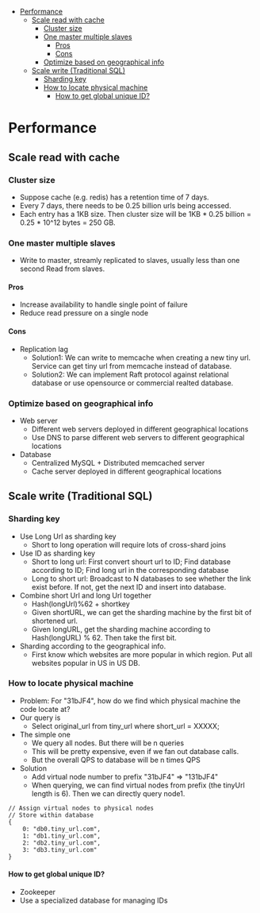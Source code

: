 - [Performance](#performance)
  - [Scale read with cache](#scale-read-with-cache)
    - [Cluster size](#cluster-size)
    - [One master multiple slaves](#one-master-multiple-slaves)
      - [Pros](#pros)
      - [Cons](#cons)
    - [Optimize based on geographical info](#optimize-based-on-geographical-info)
  - [Scale write (Traditional SQL)](#scale-write-traditional-sql)
    - [Sharding key](#sharding-key)
    - [How to locate physical machine](#how-to-locate-physical-machine)
      - [How to get global unique ID?](#how-to-get-global-unique-id)


# Performance

## Scale read with cache

### Cluster size
* Suppose cache (e.g. redis) has a retention time of 7 days. 
* Every 7 days, there needs to be 0.25 billion urls being accessed.
* Each entry has a 1KB size. Then cluster size will be 1KB * 0.25 billion = 0.25 * 10^12 bytes = 250 GB.

### One master multiple slaves
* Write to master, streamly replicated to slaves, usually less than one second Read from slaves.

#### Pros
* Increase availability to handle single point of failure
* Reduce read pressure on a single node

#### Cons
* Replication lag
  * Solution1: We can write to memcache when creating a new tiny url. Service can get tiny url from memcache instead of database. 
  * Solution2: We can implement Raft protocol against relational database or use opensource or commercial realted database. 

### Optimize based on geographical info

* Web server
  * Different web servers deployed in different geographical locations
  * Use DNS to parse different web servers to different geographical locations
* Database 
  * Centralized MySQL + Distributed memcached server
  * Cache server deployed in different geographical locations

## Scale write (Traditional SQL)
### Sharding key
  * Use Long Url as sharding key
    * Short to long operation will require lots of cross-shard joins
  * Use ID as sharding key
    * Short to long url: First convert shourt url to ID; Find database according to ID; Find long url in the corresponding database
    * Long to short url: Broadcast to N databases to see whether the link exist before. If not, get the next ID and insert into database. 
  * Combine short Url and long Url together
    * Hash\(longUrl\)%62 + shortkey
    * Given shortURL, we can get the sharding machine by the first bit of shortened url.
    * Given longURL, get the sharding machine according to Hash\(longURL\) % 62. Then take the first bit.
  * Sharding according to the geographical info. 
    * First know which websites are more popular in which region. Put all websites popular in US in US DB.

### How to locate physical machine

* Problem: For "31bJF4", how do we find which physical machine the code locate at? 
* Our query is 
  * Select original\_url from tiny\_url where short\_url = XXXXX;
* The simple one
  * We query all nodes. But there will be n queries
  * This will be pretty expensive, even if we fan out database calls. 
  * But the overall QPS to database will be n times QPS 
* Solution
  * Add virtual node number to prefix "31bJF4" =&gt; "131bJF4"
  * When querying, we can find virtual nodes from prefix \(the tinyUrl length is 6\). Then we can directly query node1.

```text
// Assign virtual nodes to physical nodes
// Store within database
{
    0: "db0.tiny_url.com",
    1: "db1.tiny_url.com",
    2: "db2.tiny_url.com",
    3: "db3.tiny_url.com"
}
```

#### How to get global unique ID?

* Zookeeper
* Use a specialized database for managing IDs
